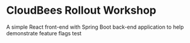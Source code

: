 # CloudBees Rollout Workshop
A simple React front-end with Spring Boot back-end application to help demonstrate feature flags
test
